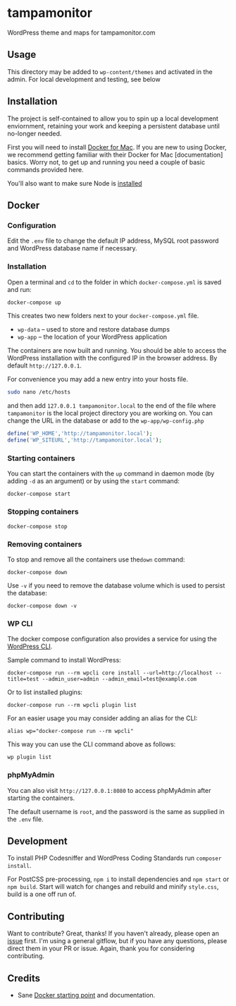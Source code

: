 # tampamonitor
WordPress theme and maps for tampamonitor.com

## Usage
This directory may be added to `wp-content/themes` and activated in the admin. For local development and testing, see below

## Installation

The project is self-contained to allow you to spin up a local development enviornment, retaining your work and keeping a persistent database until no-longer needed.

First you will need to install [Docker for Mac](https://docs.docker.com/docker-for-mac/install/). If you are new to using Docker, we recommend getting familiar with their Docker for Mac [documentation] basics. Worry not, to get up and running you need a couple of basic commands provided here.

You'll also want to make sure Node is [installed](https://www.npmjs.com/get-npm)

## Docker

### Configuration

Edit the `.env` file to change the default IP address, MySQL root password and WordPress database name if necessary.

### Installation

Open a terminal and `cd` to the folder in which `docker-compose.yml` is saved and run:

```bash
docker-compose up
```

This creates two new folders next to your `docker-compose.yml` file.

* `wp-data` – used to store and restore database dumps
* `wp-app` – the location of your WordPress application

The containers are now built and running. You should be able to access the WordPress installation with the configured IP in the browser address. By default `http://127.0.0.1`.

For convenience you may add a new entry into your hosts file.

```bash
sudo nano /etc/hosts
```

and then add `127.0.0.1 tampamonitor.local` to the end of the file where `tampamonitor` is the local project directory you are working on. You can change the URL in the database or add to the `wp-app/wp-config.php`

```php
define('WP_HOME','http://tampamonitor.local');
define('WP_SITEURL','http://tampamonitor.local');
```

### Starting containers

You can start the containers with the `up` command in daemon mode (by adding `-d` as an argument) or by using the `start` command:

```
docker-compose start
```

### Stopping containers

```
docker-compose stop
```

### Removing containers

To stop and remove all the containers use the`down` command:

```
docker-compose down
```

Use `-v` if you need to remove the database volume which is used to persist the database:

```
docker-compose down -v
```
### WP CLI

The docker compose configuration also provides a service for using the [WordPress CLI](https://developer.wordpress.org/cli/commands/).

Sample command to install WordPress:

```
docker-compose run --rm wpcli core install --url=http://localhost --title=test --admin_user=admin --admin_email=test@example.com
```

Or to list installed plugins:

```
docker-compose run --rm wpcli plugin list
```

For an easier usage you may consider adding an alias for the CLI:

```
alias wp="docker-compose run --rm wpcli"
```

This way you can use the CLI command above as follows:

```
wp plugin list
```

### phpMyAdmin

You can also visit `http://127.0.0.1:8080` to access phpMyAdmin after starting the containers.

The default username is `root`, and the password is the same as supplied in the `.env` file.

## Development

To install PHP Codesniffer and WordPress Coding Standards run `composer install`.

For PostCSS pre-processing, `npm i` to install dependencies and `npm start` or `npm build`. Start will watch for changes and rebuild and minify `style.css`, build is a one off run of.

## Contributing
Want to contribute? Great, thanks! If you haven't already, please open an [issue](https://github.com/Web-Janitor-Consulting/tampamonitor/issues) first. I'm using a general gitflow, but if you have any questions, please direct them in your PR or issue. Again, thank you for considering contributing.


## Credits

* Sane [Docker starting point](https://github.com/nezhar/wordpress-docker-compose) and documentation.